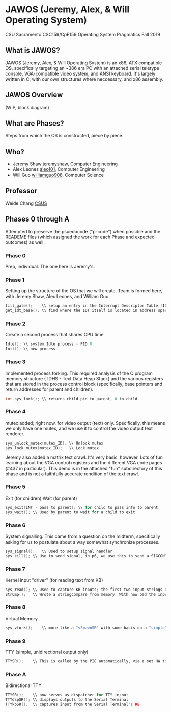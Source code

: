# JAWOS (Jeremy, Alex, & Will Operating System)
CSU Sacramento CSC159/CpE159 Operating System Pragmatics
Fall 2019

## What is JAWOS?
JAWOS (Jeremy, Alex, & Will Operating System) is an x86, ATX compatible OS, specifically targeting an ~386 era PC with an attached serial teletype console, VGA-compatible video system, and ANSI keyboard. It's largely written in C, with our own structures where neccessary, and x86 assembly.

## JAWOS Overview
(WIP, block diagram)

## What are Phases?
Steps from which the OS is constructed, piece by piece.

## Who?
* Jeremy Shaw [jeremyshaw](https://github.com/jeremyshaw), Computer Engineering
* Alex Leones [aleo101](https://github.com/aleo101), Computer Engineering
* Will Guo  [williamguo908](https://github.com/williamguo908), Computer Science

## Professor
Weide Chang [CSUS](http://athena.ecs.csus.edu/~changw/)

## Phases 0 through A
Attempted to preserve the psuedocode ("p-code") when possible and the READEME files (which assigned the work for each Phase and expected outcomes) as well.

### Phase 0
Prep, individual. The one here is Jeremy's.

### Phase 1
Setting up the structure of the OS that we will create.
Team is formed here, with Jeremy Shaw, Alex Leones, and William Guo
```C
fill_gate();	\\ setup an entry in the Interrupt Descriptor Table (IDT), a hub for interrupt vectors.
get_idt_base();	\\ find where the IDT itself is located in address space (AFAIK, since this is )
```

### Phase 2
Create a second process that shares CPU time
```C
Idle();	\\ system Idle process - PID 0.
Init();	\\ new process
```

### Phase 3
Implemented process forking. This required analysis of the C program memory structure (TDHS - Text Data Heap Stack) and the various registers that are stored in the process control block (specifically, base pointers and return addresses for parent and children).
```C
int sys_fork();	\\ returns child pid to parent, 0 to child
```

### Phase 4
mutex added; right now, for video output (text) only. Specifically, this means we only have one mutex, and we use it to control the video output text renderer.
```C
sys_unlock_mutex(mutex_ID);	\\ Unlock mutex
sys_lock_mutex(mutex_ID);	\\ Lock mutex
```
Jeremy also added a matrix text crawl. It's very basic, however. Lots of fun learning about the VGA control registers and the different VGA code pages (#437 in particular). This demo is in the attached "fun" subdirectory of this phase and is not a faithfully accurate rendition of the text crawl.

### Phase 5
Exit (for children)
Wait (for parent)
```C
sys_exit(INT - pass to parent);	\\ for child to pass info to parent
sys_wait();	\\ Used by parent to wait for a child to exit
```

### Phase 6
System signalling. This came from a question on the midterm, specifically asking for us to postulate about a way somewhat synchronize processes.
```C
sys_signal();	\\ Used to setup signal handler
sys_kill();	\\ Use to send signal, in p6, we use this to send a SIGCONT to skip a sys_sleep(large value INT). This sys_sleep was being used as a weak method for freezing/pausing a program/thread until the SIGCONT signal was received. 
```

### Phase 7
Kernel input "driver" (for reading text from KB)
```C
sys_read();	\\ Used to capture KB inputs; the first two input strings are slightly offset. The first one should always miss all inputs.
StrCmp();	\\ Wrote a stringcompare from memory. With how bad the inputs were being garbled in this phase, I wrote this with a failsafe mentality
```

### Phase 8
Virtual Memory
```C
sys_vfork();	\\ more like a "vSpawnSR" with some basis on a "simple" fork, since we use this to spawn a new process
```

### Phase 9
TTY (simple, unidirectional output only)
```C
TTYSR();	\\ This is called by the PIC automatically, via a set HW timer. Handles outputting over serial
```

### Phase A
Bidirectional TTY
```C
TTYSR();	\\ now serves as dispatcher for TTY in/out
TTYdspSR();	\\ displays outputs to the Serial Terminal
TTYkbSR();	\\ captures input from the Serial Terminal's KB
```


